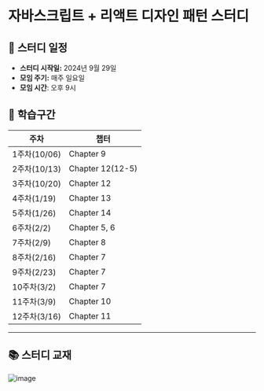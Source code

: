 # 자바스크립트 + 리액트 디자인 패턴 스터디

## 📅 스터디 일정

- **스터디 시작일:** 2024년 9월 29일
- **모임 주기:** 매주 일요일
- **모임 시간**: 오후 9시

## 📖 학습구간

| 주차   | 챕터         |
| ------ | ------------ |
| 1주차(10/06)  | Chapter 9    |
| 2주차(10/13)  | Chapter 12(12-5)   |
| 3주차(10/20)  | Chapter 12   |
| 4주차(1/19)  | Chapter 13   |
| 5주차(1/26)  | Chapter 14   |
| 6주차(2/2)  | Chapter 5, 6 |
| 7주차(2/9)  | Chapter 8    |
| 8주차(2/16)  | Chapter 7    |
| 9주차(2/23)  | Chapter 7    |
| 10주차(3/2) | Chapter 7    |
| 11주차(3/9) | Chapter 10   |
| 12주차(3/16) | Chapter 11   |

---

## 📚 스터디 교재

![image](https://github.com/user-attachments/assets/2ab4cfc8-b007-461d-9325-7a270a94d296)
